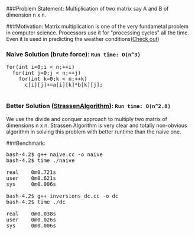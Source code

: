 ###Problem Statement:
Multiplication of two matrix say A and B of dimension n x n.

###Motivation:
Matrix multiplication is one of the very fundametal problem in computer science. Processors use it for "processing cycles" all the time. Even it is used in predicting the weather conditions([Check out](http://www.ias.ac.in/resonance/Volumes/18/04/0368-0377.pdf))

### Naive Solution (brute force): `Run time: O(n^3)`
<pre>
for(int i=0;i &lt n;++i)
  for(int j=0;j &lt n;++j)
    for(int k=0;k &lt n;++k)
      c[i][j]+=a[i][k]*b[k][j];

</pre>
### Better Solution ([StrassenAlgorithm](http://en.wikipedia.org/wiki/Strassen_algorithm)): `Run time: O(n^2.8)`
We use the divide and conquer approach to multiply two matrix of dimensions n x n. Strassen Algorithm is very clear and
totally non-obvious algorithm in solving this problem with better runtime than the naive one.

###Benchmark:
<pre>
bash-4.2$ g++ naive.cc -o naive
bash-4.2$ time ./naive

real    0m0.721s
user    0m0.621s
sys     0m0.006s

bash-4.2$ g++ inversions_dc.cc -o dc
bash-4.2$ time ./dc

real    0m0.038s
user    0m0.026s
sys     0m0.006s
</pre>
